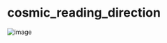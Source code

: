 # cosmic_reading_direction

![image](https://user-images.githubusercontent.com/35842504/188766595-4e13ebe0-eab8-4e17-ae31-b5e1bd4f6da5.png)
